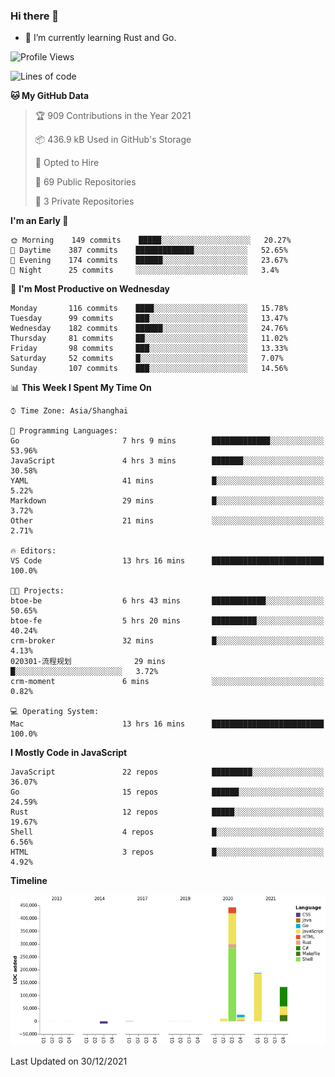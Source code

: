 ### Hi there 👋

- 🌱 I’m currently learning Rust and Go.

<!--START_SECTION:waka-->
![Profile Views](http://img.shields.io/badge/Profile%20Views-12-blue)

![Lines of code](https://img.shields.io/badge/From%20Hello%20World%20I%27ve%20Written-792%20Thousand%20lines%20of%20code-blue)

**🐱 My GitHub Data** 

> 🏆 909 Contributions in the Year 2021
 > 
> 📦 436.9 kB Used in GitHub's Storage 
 > 
> 💼 Opted to Hire
 > 
> 📜 69 Public Repositories 
 > 
> 🔑 3 Private Repositories  
 > 
**I'm an Early 🐤** 

```text
🌞 Morning    149 commits    █████░░░░░░░░░░░░░░░░░░░░   20.27% 
🌆 Daytime    387 commits    █████████████░░░░░░░░░░░░   52.65% 
🌃 Evening    174 commits    ██████░░░░░░░░░░░░░░░░░░░   23.67% 
🌙 Night      25 commits     ░░░░░░░░░░░░░░░░░░░░░░░░░   3.4%

```
📅 **I'm Most Productive on Wednesday** 

```text
Monday       116 commits    ████░░░░░░░░░░░░░░░░░░░░░   15.78% 
Tuesday      99 commits     ███░░░░░░░░░░░░░░░░░░░░░░   13.47% 
Wednesday    182 commits    ██████░░░░░░░░░░░░░░░░░░░   24.76% 
Thursday     81 commits     ██░░░░░░░░░░░░░░░░░░░░░░░   11.02% 
Friday       98 commits     ███░░░░░░░░░░░░░░░░░░░░░░   13.33% 
Saturday     52 commits     █░░░░░░░░░░░░░░░░░░░░░░░░   7.07% 
Sunday       107 commits    ███░░░░░░░░░░░░░░░░░░░░░░   14.56%

```


📊 **This Week I Spent My Time On** 

```text
⌚︎ Time Zone: Asia/Shanghai

💬 Programming Languages: 
Go                       7 hrs 9 mins        █████████████░░░░░░░░░░░░   53.96% 
JavaScript               4 hrs 3 mins        ███████░░░░░░░░░░░░░░░░░░   30.58% 
YAML                     41 mins             █░░░░░░░░░░░░░░░░░░░░░░░░   5.22% 
Markdown                 29 mins             █░░░░░░░░░░░░░░░░░░░░░░░░   3.72% 
Other                    21 mins             ░░░░░░░░░░░░░░░░░░░░░░░░░   2.71%

🔥 Editors: 
VS Code                  13 hrs 16 mins      █████████████████████████   100.0%

🐱‍💻 Projects: 
btoe-be                  6 hrs 43 mins       ████████████░░░░░░░░░░░░░   50.65% 
btoe-fe                  5 hrs 20 mins       ██████████░░░░░░░░░░░░░░░   40.24% 
crm-broker               32 mins             █░░░░░░░░░░░░░░░░░░░░░░░░   4.13% 
020301-流程规划              29 mins             █░░░░░░░░░░░░░░░░░░░░░░░░   3.72% 
crm-moment               6 mins              ░░░░░░░░░░░░░░░░░░░░░░░░░   0.82%

💻 Operating System: 
Mac                      13 hrs 16 mins      █████████████████████████   100.0%

```

**I Mostly Code in JavaScript** 

```text
JavaScript               22 repos            █████████░░░░░░░░░░░░░░░░   36.07% 
Go                       15 repos            ██████░░░░░░░░░░░░░░░░░░░   24.59% 
Rust                     12 repos            █████░░░░░░░░░░░░░░░░░░░░   19.67% 
Shell                    4 repos             █░░░░░░░░░░░░░░░░░░░░░░░░   6.56% 
HTML                     3 repos             █░░░░░░░░░░░░░░░░░░░░░░░░   4.92%

```


**Timeline**

![Chart not found](https://raw.githubusercontent.com/elton/elton/main/charts/bar_graph.png) 


 Last Updated on 30/12/2021
<!--END_SECTION:waka-->

<!--
**elton/elton** is a ✨ _special_ ✨ repository because its `README.md` (this file) appears on your GitHub profile.

Here are some ideas to get you started:

- 🔭 I’m currently working on ...
- 🌱 I’m currently learning ...
- 👯 I’m looking to collaborate on ...
- 🤔 I’m looking for help with ...
- 💬 Ask me about ...
- 📫 How to reach me: ...
- 😄 Pronouns: ...
- ⚡ Fun fact: ...
-->
